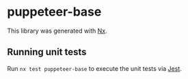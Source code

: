 # puppeteer-base

This library was generated with [Nx](https://nx.dev).

## Running unit tests

Run `nx test puppeteer-base` to execute the unit tests via [Jest](https://jestjs.io).
